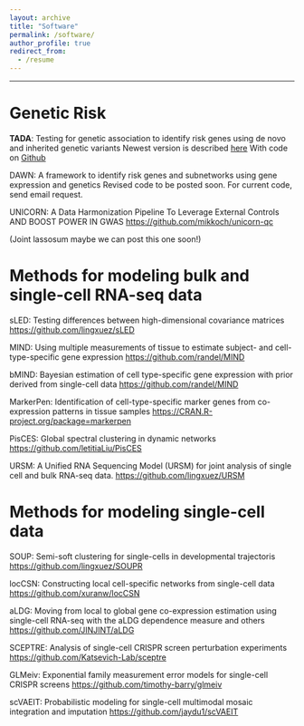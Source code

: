 ```yaml
---
layout: archive
title: "Software"
permalink: /software/
author_profile: true
redirect_from:
  - /resume
---
```


---------

# Genetic Risk

**TADA**: Testing for genetic association to identify risk genes using de novo and inherited genetic variants 
Newest version is described [here](https://www.ncbi.nlm.nih.gov/pmc/articles/PMC9653013/)
With code on [Github](https://github.com/talkowski-lab/TADA_2022) 

DAWN: A framework to identify risk genes and subnetworks using gene expression and genetics
Revised code to be posted soon.  For current code, send email request.

UNICORN: A Data Harmonization Pipeline To Leverage External Controls AND BOOST POWER IN GWAS
https://github.com/mikkoch/unicorn-qc

(Joint lassosum maybe we can post this one soon!)

# Methods for modeling bulk and single-cell RNA-seq data

sLED: Testing differences between high-dimensional covariance matrices
https://github.com/lingxuez/sLED

MIND: Using multiple measurements of tissue to estimate subject- and cell-type-specific gene expression
https://github.com/randel/MIND
 
bMIND: Bayesian estimation of cell type-specific gene expression with prior derived from single-cell data
https://github.com/randel/MIND

MarkerPen: Identification of cell-type-specific marker genes from co-expression patterns in tissue samples
https://CRAN.R-project.org/package=markerpen

PisCES: Global spectral clustering in dynamic networks
https://github.com/letitiaLiu/PisCES

URSM: A Unified RNA Sequencing Model (URSM) for joint analysis of single cell and bulk RNA-seq data.
https://github.com/lingxuez/URSM


# Methods for modeling single-cell data

SOUP: Semi-soft clustering for single-cells in developmental trajectoris
https://github.com/lingxuez/SOUPR

locCSN: Constructing local cell-specific networks from single-cell data
https://github.com/xuranw/locCSN

aLDG: Moving from local to global gene co-expression estimation using single-cell RNA-seq with the aLDG dependence measure and others
https://github.com/JINJINT/aLDG

SCEPTRE: Analysis of single-cell CRISPR screen perturbation experiments
https://github.com/Katsevich-Lab/sceptre

GLMeiv: Exponential family measurement error models
for single-cell CRISPR screens
https://github.com/timothy-barry/glmeiv

scVAEIT: Probabilistic modeling for single-cell multimodal mosaic integration and imputation
https://github.com/jaydu1/scVAEIT

